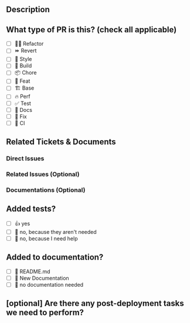 ## Description

<!--
Please do not leave this blank
This PR [adds/removes/fixes/replaces] the [feature/bug/etc].
-->

## What type of PR is this? (check all applicable)

- [ ] 🧑‍💻 Refactor
- [ ] ⏩ Revert
- [ ] 🎨 Style
- [ ] 🤖 Build
- [ ] 📦 Chore
- [ ] 🍕 Feat
- [ ] 🏗️ Base
- [ ] 🔥 Perf
- [ ] ✅ Test
- [ ] 📝 Docs
- [ ] 🐛 Fix
- [ ] 🔁 CI

## Related Tickets & Documents

### Direct Issues

<!--
Please use this format link issue numbers: Fixes #123
https://docs.github.com/en/free-pro-team@latest/github/managing-your-work-on-github/linking-a-pull-request-to-an-issue#linking-a-pull-request-to-an-issue-using-a-keyword
-->

### Related Issues (Optional)

<!--
Please use this format link with existing libraries, dependencies, and upstream repositories issues.
https://docs.github.com/en/free-pro-team@latest/github/managing-your-work-on-github/linking-a-pull-request-to-an-issue#linking-a-pull-request-to-an-issue-using-a-keyword
-->

### Documentations (Optional)

<!--
Please use this format link with existing libraries, dependencies documentations websites. If new documentations are added, link them here as well.
-->

## Added tests?

- [ ] 👍 yes
- [ ] 🙅 no, because they aren't needed
- [ ] 🙋 no, because I need help

## Added to documentation?

- [ ] 📜 README.md
- [ ] 📓 New Documentation
- [ ] 🙅 no documentation needed

## [optional] Are there any post-deployment tasks we need to perform?
